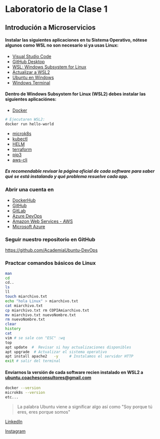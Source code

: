 # Laboratorio de la Clase 1
## Introdución a Microservicios


#### Instalar las siguientes aplicaciones en tu Sistema Operativo, nótese algunos como WSL no son necesario si ya usas Linux:
- [Visual Studio Code](https://code.visualstudio.com/Download)
- [GitHub Desktop](https://desktop.github.com/)
- [WSL: Windows Subsystem for Linux](https://learn.microsoft.com/es-es/windows/wsl/install)
- [Actualizar a WSL2](https://learn.microsoft.com/es-es/windows/wsl/install#upgrade-version-from-wsl-1-to-wsl-2)
- [Ubuntu en Windows](https://apps.microsoft.com/store/detail/ubuntu-22042-lts/9PN20MSR04DW)
- [Windows Terminal](https://apps.microsoft.com/store/detail/windows-terminal/9N0DX20HK701)


#### Dentro de Windows Subsystem for Linux (WSL2) debes instalar las siguientes aplicaciónes:
- [Docker](https://docs.docker.com/engine/install/ubuntu/)
```sh
# Ejecutaren WSL2:
docker run hello-world
```
- [microk8s](https://microk8s.io/docs/getting-started) 
- [kubectl](https://microk8s.io/docs/getting-started)
- [HELM](https://helm.sh/docs/intro/install/#from-apt-debianubuntu)
- [terraform](https://developer.hashicorp.com/terraform/tutorials/aws-get-started/install-cli)
- [pip3](https://pip.pypa.io/en/stable/installation/#ensurepip)
- [aws-cli](https://docs.aws.amazon.com/cli/latest/userguide/getting-started-install.html)

##### Es recomendable revisar la página oficial de cada software para saber qué se está instalando y qué problema resuelve cada app.

### Abrir una cuenta en
- [DockerHub](https://hub.docker.com/)
- [GitHub](https://github.com)
- [GitLab](https://gitlab.com/users/sign_up)
- [Azure DevOps](https://azure.microsoft.com/en-us/products/devops/)
- [Amazon Web Services - AWS](https://aws.amazon.com/es/?nc1=h_ls)
- [Microsoft Azure](https://portal.azure.com/#home)

### Seguir nuestro repositorio en GitHub
https://github.com/AcademiaUbuntu-DevOps 

### Practcar comandos básicos de Linux
```sh
man
cd
cd..
ls
ll
touch miarchivo.txt
echo "hola Linux" > miarchivo.txt
cat miarchivo.txt
cp miarchivo.txt rm COPIAmiarchivo.txt
mv miarchivo.txt nuevoNombre.txt
rm nuevoNombre.txt
clear
history
cat 
vim # se sale con "ESC" :wq
top
apt update  #  Revisar si hay actualizaciones disponibles
apt upgrade  # Actualizar el sistema operativo 
apt install apache2   -y     # Instalamos el servidor HTTP
exit # salir del terminal 
```

#### Enviarnos la versión de cada software recien instalado en WSL2 a ubuntu.coachesconsultores@gmail.com 
```sh
docker --version
microk8s --version 
etc...
```

> La palabra Ubuntu viene a significar algo así como 
> "Soy porque tú eres, eres porque somos"


[LinkedIn](https://www.linkedin.com/company/ubuntuacademia)

[Instagram](https://www.instagram.com/ubuntu.consultores/) 
